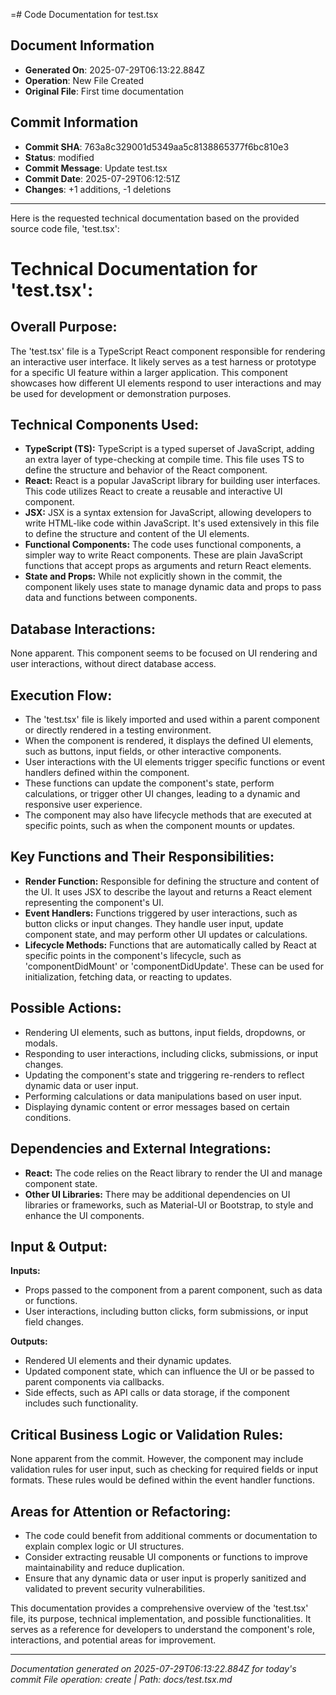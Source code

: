 =# Code Documentation for test.tsx

## Document Information
- **Generated On**: 2025-07-29T06:13:22.884Z
- **Operation**: New File Created
- **Original File**: First time documentation

## Commit Information
- **Commit SHA**: 763a8c329001d5349aa5c8138865377f6bc810e3
- **Status**: modified
- **Commit Message**: Update test.tsx
- **Commit Date**: 2025-07-29T06:12:51Z
- **Changes**: +1 additions, -1 deletions

---

Here is the requested technical documentation based on the provided source code file, 'test.tsx':

# Technical Documentation for 'test.tsx': 

## Overall Purpose: 
The 'test.tsx' file is a TypeScript React component responsible for rendering an interactive user interface. It likely serves as a test harness or prototype for a specific UI feature within a larger application. This component showcases how different UI elements respond to user interactions and may be used for development or demonstration purposes. 

## Technical Components Used: 
- **TypeScript (TS):** TypeScript is a typed superset of JavaScript, adding an extra layer of type-checking at compile time. This file uses TS to define the structure and behavior of the React component. 
- **React:** React is a popular JavaScript library for building user interfaces. This code utilizes React to create a reusable and interactive UI component. 
- **JSX:** JSX is a syntax extension for JavaScript, allowing developers to write HTML-like code within JavaScript. It's used extensively in this file to define the structure and content of the UI elements. 
- **Functional Components:** The code uses functional components, a simpler way to write React components. These are plain JavaScript functions that accept props as arguments and return React elements. 
- **State and Props:** While not explicitly shown in the commit, the component likely uses state to manage dynamic data and props to pass data and functions between components. 

## Database Interactions: 
None apparent. This component seems to be focused on UI rendering and user interactions, without direct database access. 

## Execution Flow: 
- The 'test.tsx' file is likely imported and used within a parent component or directly rendered in a testing environment. 
- When the component is rendered, it displays the defined UI elements, such as buttons, input fields, or other interactive components. 
- User interactions with the UI elements trigger specific functions or event handlers defined within the component. 
- These functions can update the component's state, perform calculations, or trigger other UI changes, leading to a dynamic and responsive user experience. 
- The component may also have lifecycle methods that are executed at specific points, such as when the component mounts or updates. 

## Key Functions and Their Responsibilities: 
- **Render Function:** Responsible for defining the structure and content of the UI. It uses JSX to describe the layout and returns a React element representing the component's UI. 
- **Event Handlers:** Functions triggered by user interactions, such as button clicks or input changes. They handle user input, update component state, and may perform other UI updates or calculations. 
- **Lifecycle Methods:** Functions that are automatically called by React at specific points in the component's lifecycle, such as 'componentDidMount' or 'componentDidUpdate'. These can be used for initialization, fetching data, or reacting to updates. 

## Possible Actions: 
- Rendering UI elements, such as buttons, input fields, dropdowns, or modals. 
- Responding to user interactions, including clicks, submissions, or input changes. 
- Updating the component's state and triggering re-renders to reflect dynamic data or user input. 
- Performing calculations or data manipulations based on user input. 
- Displaying dynamic content or error messages based on certain conditions. 

## Dependencies and External Integrations: 
- **React:** The code relies on the React library to render the UI and manage component state. 
- **Other UI Libraries:** There may be additional dependencies on UI libraries or frameworks, such as Material-UI or Bootstrap, to style and enhance the UI components. 

## Input & Output: 
**Inputs:** 
- Props passed to the component from a parent component, such as data or functions. 
- User interactions, including button clicks, form submissions, or input field changes. 

**Outputs:** 
- Rendered UI elements and their dynamic updates. 
- Updated component state, which can influence the UI or be passed to parent components via callbacks. 
- Side effects, such as API calls or data storage, if the component includes such functionality. 

## Critical Business Logic or Validation Rules: 
None apparent from the commit. However, the component may include validation rules for user input, such as checking for required fields or input formats. These rules would be defined within the event handler functions. 

## Areas for Attention or Refactoring: 
- The code could benefit from additional comments or documentation to explain complex logic or UI structures. 
- Consider extracting reusable UI components or functions to improve maintainability and reduce duplication. 
- Ensure that any dynamic data or user input is properly sanitized and validated to prevent security vulnerabilities. 

This documentation provides a comprehensive overview of the 'test.tsx' file, its purpose, technical implementation, and possible functionalities. It serves as a reference for developers to understand the component's role, interactions, and potential areas for improvement.

---
*Documentation generated on 2025-07-29T06:13:22.884Z for today's commit*
*File operation: create | Path: docs/test.tsx.md*
